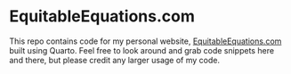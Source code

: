 # EquitableEquations.com

This repo contains code for my personal website, [EquitableEquations.com](EquitableEquations.com) built using Quarto. Feel free to look around and grab code snippets here and there, but please credit any larger usage of my code.